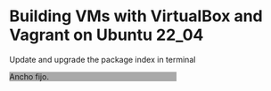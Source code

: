 <head><h1><strong>Building VMs with VirtualBox and Vagrant on Ubuntu 22_04 </strong></h1></head>
<body>
<p>Update and upgrade the package index in terminal</p>
<div style="width: 300px; background-color: darkgray">Ancho fijo. </div>
